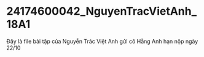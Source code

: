 # 24174600042_NguyenTracVietAnh_18A1
Đây là file bài tập của Nguyễn Trác Việt Anh gửi cô Hằng Anh hạn nộp ngày 22/10
